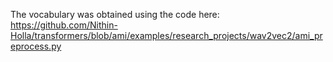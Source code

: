 The vocabulary was obtained using the code here: https://github.com/Nithin-Holla/transformers/blob/ami/examples/research_projects/wav2vec2/ami_preprocess.py